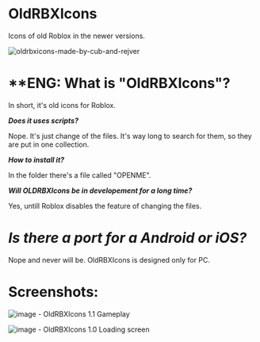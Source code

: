 # OldRBXIcons
Icons of old Roblox in the newer versions.

![oldrbxicons-made-by-cub-and-rejver](https://user-images.githubusercontent.com/83903792/154422801-adfa5a8a-312c-4c34-b36f-4fb65ac7ed2c.svg)

# **ENG: What is "OldRBXIcons"?

In short, it's old icons for Roblox.

***Does it uses scripts?***

Nope. It's just change of the files. It's way long to search for them, so they are put in one collection.

***How to install it?***

In the folder there's a file called "OPENME".

***Will OLDRBXIcons be in developement for a long time?***

Yes, untill Roblox disables the feature of changing the files.

# ***Is there a port for a Android or iOS?***

Nope and never will be. OldRBXIcons is designed only for PC.


# **Screenshots:**
![image](https://user-images.githubusercontent.com/83903792/154313859-a860f0a7-4bf5-4cdf-853c-499a7ae8bc37.png) - OldRBXIcons 1.1 Gameplay

![image](https://user-images.githubusercontent.com/83903792/154313996-597bd834-d882-4e0d-83ff-6341c9bff697.png) - OldRBXIcons 1.0 Loading screen
